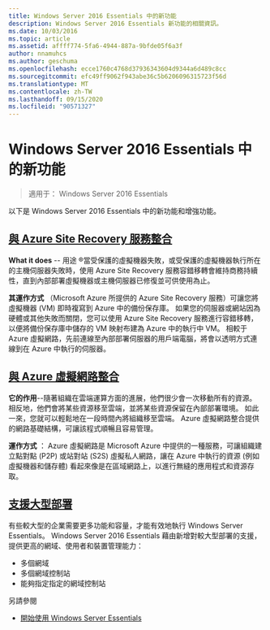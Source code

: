 ```yaml
---
title: Windows Server 2016 Essentials 中的新功能
description: Windows Server 2016 Essentials 新功能的相關資訊。
ms.date: 10/03/2016
ms.topic: article
ms.assetid: affff774-5fa6-4944-887a-9bfde05f6a3f
author: nnamuhcs
ms.author: geschuma
ms.openlocfilehash: ecce1760c4768d37936343604d9344a6d489c8cc
ms.sourcegitcommit: efc49ff9062f943abe36c5b6206096315723f56d
ms.translationtype: MT
ms.contentlocale: zh-TW
ms.lasthandoff: 09/15/2020
ms.locfileid: "90571327"
---
```

# <a name="whats-new-in-windows-server-2016-essentials"></a>Windows Server 2016 Essentials 中的新功能

> 適用于： Windows Server 2016 Essentials

以下是 Windows Server 2016 Essentials 中的新功能和增強功能。

## <a name="integration-with-azure-site-recovery-services"></a>[與 Azure Site Recovery 服務整合](azure-site-recovery-services-integration.md)

**What it does**  -- 用途 &reg;當受保護的虛擬機器失敗，或受保護的虛擬機器執行所在的主機伺服器失敗時，使用 Azure Site Recovery 服務容錯移轉會維持商務持續性，直到內部部署虛擬機器或主機伺服器已修復並可供使用為止。

**其運作方式** （Microsoft Azure 所提供的 Azure Site Recovery 服務）可讓您將虛擬機器 (VM) 即時複寫到 Azure 中的備份保存庫。 如果您的伺服器或網站因為硬體或其他失敗而關閉，您可以使用 Azure Site Recovery 服務進行容錯移轉，以便將備份保存庫中儲存的 VM 映射布建為 Azure 中的執行中 VM。 相較于 Azure 虛擬網路，先前連線至內部部署伺服器的用戶端電腦，將會以透明方式連線到在 Azure 中執行的伺服器。

## <a name="integration-with-azure-virtual-network"></a>[與 Azure 虛擬網路整合](azure-virtual-network-integration.md)

**它的作用**--隨著組織在雲端運算方面的進展，他們很少會一次移動所有的資源。 相反地，他們會將某些資源移至雲端，並將某些資源保留在內部部署環境。 如此一來，您就可以輕鬆地在一段時間內將組織移至雲端。 Azure 虛擬網路整合提供的網路基礎結構，可讓該程式順暢且容易管理。

**運作方式** ： Azure 虛擬網路是 Microsoft Azure 中提供的一種服務，可讓組織建立點對點 (P2P) 或站對站 (S2S) 虛擬私人網路，讓在 Azure 中執行的資源 (例如虛擬機器和儲存體) 看起來像是在區域網路上，以進行無縫的應用程式和資源存取。

## <a name="support-for-larger-deployments"></a>[支援大型部署](support-for-larger-deployments.md)

有些較大型的企業需要更多功能和容量，才能有效地執行 Windows Server Essentials。 Windows Server 2016 Essentials 藉由新增對較大型部署的支援，提供更高的網域、使用者和裝置管理能力：

- 多個網域
- 多個網域控制站
- 能夠指定指定的網域控制站

另請參閱

- [開始使用 Windows Server Essentials](get-started.md)
